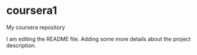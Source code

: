 # coursera1
My coursera repository

I am editing the README file. Adding some more details about the project description.

